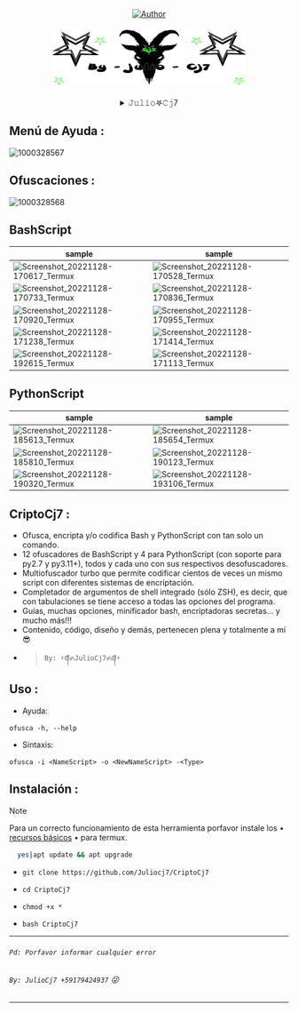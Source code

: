 <!-- 
♤♡◇♧♤♡◇♧♤♡◇♧♤♡◇♧♤♡◇♧♤♡◇♧♤♡◇♧♤♡◇♧♤♡◇♧♤♡◇♧♤♡
[ ! ] 𝙸𝙼𝙿𝙾𝚁𝚃𝙰𝙽𝚃𝙴 :
***** ********** *
𝙳𝙴𝙹𝙰 𝙳𝙴 𝙲𝙾𝙿𝙸𝙰𝚁𝙼𝙴 𝙷𝙰𝚂𝚃𝙰 𝙴𝙻 𝚁𝙴𝙰𝙳𝙼𝙴.𝚖𝚍 𝙸𝙽𝙼𝚄𝙽𝙳𝙾 𝙰𝙽𝙸𝙼𝙰𝙻...
𝚂𝙴 𝙾𝚁𝙸𝙶𝙸𝙽𝙰𝙻 𝚈 𝙳𝙴𝙹𝙰 𝙳𝙴 𝚁𝙾𝙱𝙰𝚁 𝚂𝙲𝚁𝙸𝙿𝚃𝚂 𝚈 𝙴𝚂𝚃𝙸𝙻𝙾𝚂 𝙰 𝙾𝚃𝚁𝙾𝚂
______________________________________________________
♤♡◇♧♤♡◇♧♤♡◇♧♤♡◇♧♤♡◇♧♤♡◇♧♤♡◇♧♤♡◇♧♤♡◇♧♤♡◇♧♤♡
-->

<div align="center">
  <a href="https://github.com/Juliocj7">
    <img title="Author" src="https://img.shields.io/badge/Author-𖤐 𝙹𝚞𝚕𝚒𝚘 𝙲𝚓7 𖤐-svg?style=flat&color=000000&logo=github">
  </a>
</div>

<br>

<div align="center">
  <a href="#--------">
    <img title="Mi Banner" src="https://github.com/Juliocj7/Juliocj7/blob/main/InicioCj72.gif" width="350" height="105" />
  </a>
</div>

<br>

<div align="center">
  <details>
    <!--<summary>  ⸸𝕵𝖚𝖑𝖎𝖔𖤐𝖈𝖏7⸸ </summary>-->
    <summary>  𝙹𝚞𝚕𝚒𝚘𖤐𝙲𝚓7 </summary>
    <a href="#--------">
      <img src= "https://github.com/Juliocj7/Juliocj7/blob/main/BarCj7.gif" />
    </a>
    <br><br>
    <p align="left"><strong><samp>「</samp></strong></p>
    <p>🪄 <i>Qué es CriptoCj7</i> 🪄</p>
    <samp>
      <i>Esta tool es mi herramienta privada<br>
      de ofuscación y desofuscación.
      Puedes mirar pero no
      copiar<br>inmundo animal xD</i>
    </samp>
    <br>
    <p align="right"><strong><samp>」</samp></strong></p>
  </details>
</div>

## Menú de Ayuda :
![1000328567](https://github.com/Juliocj7/CriptoCj7/assets/81049859/3ab13119-5e16-48ec-9f05-1aed55572a01)

## Ofuscaciones :
![1000328568](https://github.com/Juliocj7/CriptoCj7/assets/81049859/da5a0643-5811-47e1-8700-c3dc868ad214)

## BashScript
| sample | sample 	|
| ------------  | ------------ |
|![Screenshot_20221128-170617_Termux](https://user-images.githubusercontent.com/81049859/204402954-1b8ae433-e80a-4a03-8d7c-d85cb082b898.png)|![Screenshot_20221128-170528_Termux](https://user-images.githubusercontent.com/81049859/204402993-b82a9590-2788-4465-8c6f-09d908ae7385.png)|
|![Screenshot_20221128-170733_Termux](https://user-images.githubusercontent.com/81049859/204403010-558a5de0-544b-426a-a735-30606067dcb4.png)|![Screenshot_20221128-170836_Termux](https://user-images.githubusercontent.com/81049859/204403044-9eedd083-94ca-488c-b281-6bdc4d79de40.png)|
|![Screenshot_20221128-170920_Termux](https://user-images.githubusercontent.com/81049859/204403063-08e35a6e-052b-428b-813d-153eb9066499.png)|![Screenshot_20221128-170955_Termux](https://user-images.githubusercontent.com/81049859/204403076-131ea541-7539-4135-841c-e149e4eb53db.png)|
|![Screenshot_20221128-171238_Termux](https://user-images.githubusercontent.com/81049859/204403102-01bd3f9b-74c5-4f00-9e31-64c45c65a8be.png)|![Screenshot_20221128-171414_Termux](https://user-images.githubusercontent.com/81049859/204403149-8be352d1-866a-41af-b5c7-df3dcad2ab8b.png)|
|![Screenshot_20221128-192615_Termux](https://user-images.githubusercontent.com/81049859/204403185-4f9a16cf-8ca7-4e13-a814-12ed2cf20dee.png)|![Screenshot_20221128-171113_Termux](https://user-images.githubusercontent.com/81049859/204403415-9f2444e1-32f4-4529-b33f-8a43cb4bdd28.png)|

## PythonScript
| sample | sample |
| ------------  | ------------ |
|![Screenshot_20221128-185613_Termux](https://user-images.githubusercontent.com/81049859/204403227-2c26bef1-e7a4-4a4f-9799-a71c2a7da276.png)|![Screenshot_20221128-185654_Termux](https://user-images.githubusercontent.com/81049859/204403248-9aae5054-cb94-4a89-a7ae-590305baff1d.png)|
|![Screenshot_20221128-185810_Termux](https://user-images.githubusercontent.com/81049859/204403295-7b1af204-6992-4304-a679-3c9d16589c66.png)|![Screenshot_20221128-190123_Termux](https://user-images.githubusercontent.com/81049859/204403335-6028b3d1-394d-4d53-afa1-ba72fc527646.png)|
|![Screenshot_20221128-190320_Termux](https://user-images.githubusercontent.com/81049859/204403362-d14947be-59fb-4133-9d80-a8c2f3109e63.png)|![Screenshot_20221128-193106_Termux](https://user-images.githubusercontent.com/81049859/204403382-45621229-1270-46fd-9a03-f9a6bf050563.png)|

## CriptoCj7 :
* Ofusca, encripta y/o codifica Bash y PythonScript con tan solo un comando.
* 12 ofuscadores de BashScript y 4 para PythonScript (con soporte para py2.7 y py3.11+), todos y cada uno con sus respectivos desofuscadores.
* Multiofuscador turbo que permite codificar cientos de veces un mismo script con diferentes sistemas de encriptación.
* Completador de argumentos de shell integrado (sólo ZSH), es decir, que con tabulaciones se tiene acceso a todas las opciones del programa.
* Guías, muchas opciones, minificador bash, encriptadoras secretas... y mucho más!!!
* Contenido, código, diseño y demás, pertenecen plena y totalmente a mí :sunglasses:
- > ` By: ⍣᭕ᬁ᭖JulioCj7᭖᭕ᬁ⍣ `

## Uso :
* Ayuda:
~~~
ofusca -h, --help
~~~
* Sintaxis:
~~~
ofusca -i <NameScript> -o <NewNameScript> -<Type>
~~~

## Instalación :
> [!NOTE]  
> Para un correcto funcionamiento de esta herramienta porfavor instale los • [recursos básicos](https://github.com/Juliocj7/UtilsCj7) • para termux.

```bash
  yes|apt update && apt upgrade
```

* ` git clone https://github.com/Juliocj7/CriptoCj7 `

* ` cd CriptoCj7 `

* ` chmod +x * `

* ` bash CriptoCj7 `

---
###### `Pd: Porfavor informar cualquier error`
###### `By: JulioCj7 +59179424937` :stuck_out_tongue_winking_eye:
---
